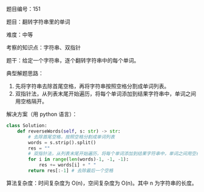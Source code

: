 题目编号：151

题目：翻转字符串里的单词

难度：中等

考察的知识点：字符串、双指针

题干：给定一个字符串，逐个翻转字符串中的每个单词。

典型解题思路：

1. 先将字符串去除首尾空格，再将字符串按照空格分割成单词列表。
2. 双指针法，从列表末尾开始遍历，将每个单词添加到结果字符串中，单词之间用空格隔开。

解决方案（用 python 语言）：

```python
class Solution:
    def reverseWords(self, s: str) -> str:
        # 去除首尾空格，按照空格分割成单词列表
        words = s.strip().split()
        res = ""
        # 双指针法，从列表末尾开始遍历，将每个单词添加到结果字符串中，单词之间用空格隔开
        for i in range(len(words)-1, -1, -1):
            res += words[i] + " "
        return res[:-1] # 去除最后一个空格
```

算法复杂度：时间复杂度为 O(n)，空间复杂度为 O(n)。其中 n 为字符串的长度。